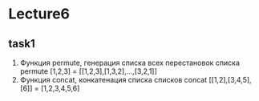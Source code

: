 # Lecture6
## task1
1. Функция permute, генерация списка всех перестановок списка permute [1,2,3] = [[1,2,3],[1,3,2],…,[3,2,1]]  
2. Функция concat, конкатенация списка списков
concat [[1,2],[3,4,5],[6]] = [1,2,3,4,5,6]
